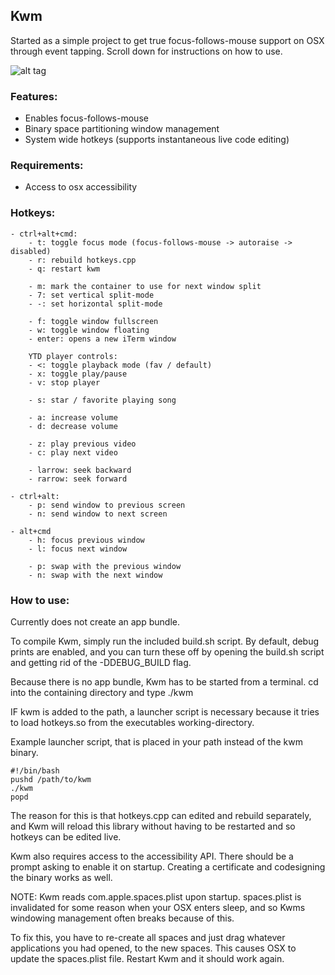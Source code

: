 ## Kwm

Started as a simple project to get true focus-follows-mouse support on OSX through event tapping.
Scroll down for instructions on how to use.

![alt tag](https://cloud.githubusercontent.com/assets/6175959/11104379/a4271a1e-88c8-11e5-805e-5d3e0e83d267.png)

### Features:
- Enables focus-follows-mouse
- Binary space partitioning window management
- System wide hotkeys (supports instantaneous live code editing)

### Requirements:
- Access to osx accessibility

### Hotkeys:
    - ctrl+alt+cmd:
        - t: toggle focus mode (focus-follows-mouse -> autoraise -> disabled)
        - r: rebuild hotkeys.cpp
        - q: restart kwm

        - m: mark the container to use for next window split
        - 7: set vertical split-mode
        - -: set horizontal split-mode

        - f: toggle window fullscreen
        - w: toggle window floating
        - enter: opens a new iTerm window

        YTD player controls:
        - <: toggle playback mode (fav / default)
        - x: toggle play/pause
        - v: stop player

        - s: star / favorite playing song

        - a: increase volume
        - d: decrease volume
        
        - z: play previous video
        - c: play next video

        - larrow: seek backward
        - rarrow: seek forward

    - ctrl+alt:
        - p: send window to previous screen
        - n: send window to next screen

    - alt+cmd
        - h: focus previous window
        - l: focus next window

        - p: swap with the previous window
        - n: swap with the next window

### How to use:

Currently does not create an app bundle.

To compile Kwm, simply run the included build.sh script.
By default, debug prints are enabled, and you can turn 
these off by opening the build.sh script and getting rid
of the -DDEBUG_BUILD flag.

Because there is no app bundle, Kwm has to be started from
a terminal. cd into the containing directory and type ./kwm

IF kwm is added to the path, a launcher script is necessary
because it tries to load hotkeys.so from the executables working-directory.

Example launcher script, that is placed in your path instead of the kwm binary.

    #!/bin/bash
    pushd /path/to/kwm
    ./kwm
    popd

The reason for this is that hotkeys.cpp can edited and rebuild separately,
and Kwm will reload this library without having to be restarted and so
hotkeys can be edited live.

Kwm also requires access to the accessibility API.
There should be a prompt asking to enable it on startup.
Creating a certificate and codesigning the binary works as well.

NOTE:
Kwm reads com.apple.spaces.plist upon startup.
spaces.plist is invalidated for some reason when your OSX 
enters sleep, and so Kwms windowing management often breaks
because of this. 

To fix this, you have to re-create all spaces and just drag
whatever applications you had opened, to the new spaces.
This causes OSX to update the spaces.plist file.
Restart Kwm and it should work again.
